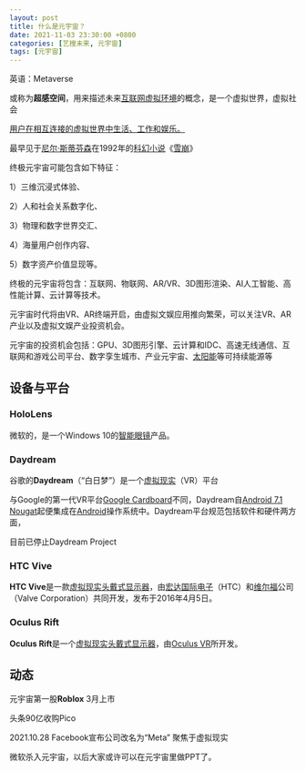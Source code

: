 ```yaml
---
layout: post
title: 什么是元宇宙？
date: 2021-11-03 23:30:00 +0800
categories: [艺搜未来, 元宇宙]
tags: [元宇宙]
---
```

英语：Metaverse

或称为**超感空间**，用来描述未来[互联网](https://zh.wikipedia.org/wiki/互联网)[虚拟环境](https://zh.wikipedia.org/wiki/虚拟环境)的概念，是一个虚拟世界，虚拟社会

[用户在相互连接的虚拟世界中生活、工作和娱乐。](https://zh.wikipedia.org/wiki/虛擬世界)

最早见于[尼尔·斯蒂芬森](https://zh.wikipedia.org/wiki/尼尔·斯蒂芬森)在1992年的[科幻小说](https://zh.wikipedia.org/wiki/科學幻想)《[雪崩](https://zh.wikipedia.org/w/index.php?title=潰雪&action=edit&redlink=1)》



终极元宇宙可能包含如下特征：

1）三维沉浸式体验、

2）人和社会关系数字化、

3）物理和数字世界交汇、

4）海量用户创作内容、

5）数字资产价值显现等。

终极的元宇宙将包含：互联网、物联网、AR/VR、3D图形渲染、AI人工智能、高性能计算、云计算等技术。



元宇宙时代将由VR、AR终端开启，由虚拟文娱应用推向繁荣，可以关注VR、AR产业以及虚拟文娱产业投资机会。



元宇宙的投资机会包括：GPU、3D图形引擎、云计算和IDC、高速无线通信、互联网和游戏公司平台、数字孪生城市、产业元宇宙、[太阳能](https://wallstreetcn.com/markets/codes/000591.SZ)等可持续能源等



## 设备与平台

### HoloLens

微软的，是一个Windows 10的[智能眼镜](https://zh.wikipedia.org/wiki/智能眼鏡)产品。

### Daydream

谷歌的**Daydream**（“白日梦”）是一个[虚拟现实](https://zh.wikipedia.org/wiki/虚拟现实)（VR）平台

与Google的第一代VR平台[Google Cardboard](https://zh.wikipedia.org/wiki/Google_Cardboard)不同，Daydream自[Android 7.1 Nougat](https://zh.wikipedia.org/wiki/Android_Nougat)起便集成在[Android](https://zh.wikipedia.org/wiki/Android)操作系统中。Daydream平台规范包括软件和硬件两方面，

目前已停止Daydream Project

### HTC Vive

**HTC Vive**是一款[虚拟现实](https://zh.wikipedia.org/wiki/虚拟现实)[头戴式显示器](https://zh.wikipedia.org/wiki/頭戴式顯示器)，由[宏达国际电子](https://zh.wikipedia.org/wiki/宏達國際電子)（HTC）和[维尔福](https://zh.wikipedia.org/wiki/維爾福)公司（Valve Corporation）共同开发，发布于2016年4月5日。

### Oculus Rift

**Oculus Rift**是一个[虚拟现实](https://zh.wikipedia.org/wiki/虛擬實境)[头戴式显示器](https://zh.wikipedia.org/wiki/頭戴式顯示器)，由[Oculus VR](https://zh.wikipedia.org/wiki/Oculus_VR)所开发。



## 动态

元宇宙第一股**Roblox** 3月上市

头条90亿收购Pico

2021.10.28 Facebook宣布公司改名为“Meta” 聚焦于虚拟现实

微软杀入元宇宙，以后大家或许可以在元宇宙里做PPT了。
